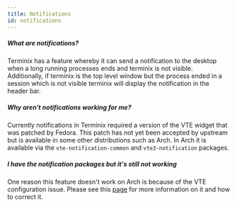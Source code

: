 ```yaml
---
title: Notifications
id: notifications
---
```

##### What are notifications?

Terminix has a feature whereby it can send a notification to the desktop when a long running processes ends and terminix is not visible. Additionally, if terminix is the top level window but the process ended in a session which is not visible terminix will display the notification in the header bar.

##### Why aren't notifications working for me?

Currently notifications in Terminix required a version of the VTE widget that was patched by Fedora. This patch has not yet been accepted by upstream but is available in some other distributions such as Arch. In Arch it is available via the ```vte-notification-common``` and ```vte3-notification``` packages.

##### I have the notification packages but it's still not working

One reason this feature doesn't work on Arch is because of the VTE configuration issue. Please see this [page](https://github.com/gnunn1/terminix/wiki/VTE-Configuration-Issue) for more information on it and how to correct it.